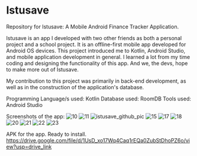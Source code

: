 # Istusave
Repository for Istusave: A Mobile Android Finance Tracker Application.

Istusave is an app I developed with two other friends as both a personal project and a school project. It is an offline-first mobile app developed for Android OS devices. This project
introduced me to Kotlin, Android Studio, and mobile application development in general. I learned a lot from my time coding and designing the functionality of this app. And we, the devs,
hope to make more out of Istusave.

My contribution to this project was primarily in back-end development, as well as in the construction of the application's database.

Programming Language/s used: Kotlin
Database used: RoomDB
Tools used: Android Studio

Screenshots of the app:
![10](https://github.com/user-attachments/assets/becd4546-0ad4-48e2-bef6-498136fde9c0)
![11](https://github.com/user-attachments/assets/98cc31e3-2ef0-4d4b-999e-7780f1b60d98)
![istusave_github_pic](https://github.com/user-attachments/assets/3bf50eaf-36e8-4435-be57-ed47c7a8b2a3)
![15](https://github.com/user-attachments/assets/789aa190-283e-4077-a9fd-545caa5be5e3)
![17](https://github.com/user-attachments/assets/7e44a6db-9e63-4b7a-99f0-fe815fac474a)
![18](https://github.com/user-attachments/assets/eb1c2845-3d5a-4c38-9bb6-7cb295538043)
![20](https://github.com/user-attachments/assets/a9fdcfb6-ad2e-43bf-8e68-b8c05c1f4807)
![21](https://github.com/user-attachments/assets/8860c42f-1667-4a7b-a49a-0a9dd88f6f5d)
![22](https://github.com/user-attachments/assets/8454db6c-8baa-4f05-a2a5-8cca16a0cdcc)
![23](https://github.com/user-attachments/assets/2bc65f6c-2379-4e1d-899b-3877ca2529b0)

APK for the app. Ready to install.
https://drive.google.com/file/d/1UsD_xo17Wq4Caq1rEQa0ZubStDhoPZ6o/view?usp=drive_link

